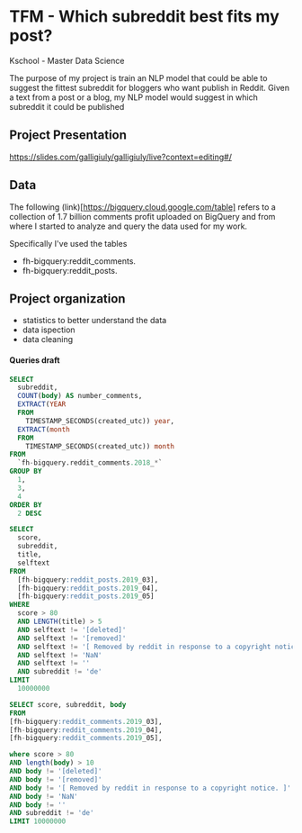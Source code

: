 # TFM - Which subreddit best fits my post?
Kschool - Master Data Science


The purpose of my project is train an NLP model that could be able to suggest the fittest subreddit for bloggers who want publish in Reddit.
Given a text from a post or a blog, my NLP model would suggest in which subreddit it could be published


## Project Presentation

https://slides.com/galligiuly/galligiuly/live?context=editing#/


## Data

The following (link)[https://bigquery.cloud.google.com/table] refers to a collection of 1.7 billion comments profit uploaded on BigQuery and from where I started to analyze and query the data used for my work.

Specifically I've used the tables 
 - fh-bigquery:reddit_comments.
 - fh-bigquery:reddit_posts.


## Project organization

- statistics to better understand the data 
- data ispection
- data cleaning







#### Queries draft

```sql	
SELECT
  subreddit,
  COUNT(body) AS number_comments,
  EXTRACT(YEAR
  FROM
    TIMESTAMP_SECONDS(created_utc)) year,
  EXTRACT(month
  FROM
    TIMESTAMP_SECONDS(created_utc)) month
FROM
  `fh-bigquery.reddit_comments.2018_*`
GROUP BY
  1,
  3,
  4
ORDER BY
  2 DESC
```





```sql	
SELECT
  score,
  subreddit,
  title,
  selftext
FROM
  [fh-bigquery:reddit_posts.2019_03],
  [fh-bigquery:reddit_posts.2019_04],
  [fh-bigquery:reddit_posts.2019_05]
WHERE
  score > 80
  AND LENGTH(title) > 5
  AND selftext != '[deleted]'
  AND selftext != '[removed]'
  AND selftext != '[ Removed by reddit in response to a copyright notice. ]'
  AND selftext != 'NaN'
  AND selftext != ''
  AND subreddit != 'de'
LIMIT
  10000000
```





```sql
SELECT score, subreddit, body
FROM 
[fh-bigquery:reddit_comments.2019_03],
[fh-bigquery:reddit_comments.2019_04],
[fh-bigquery:reddit_comments.2019_05],

where score > 80
AND length(body) > 10
AND body != '[deleted]'
AND body != '[removed]'
AND body != '[ Removed by reddit in response to a copyright notice. ]'
AND body != 'NaN'
AND body != ''
AND subreddit != 'de'
LIMIT 10000000
```








  







